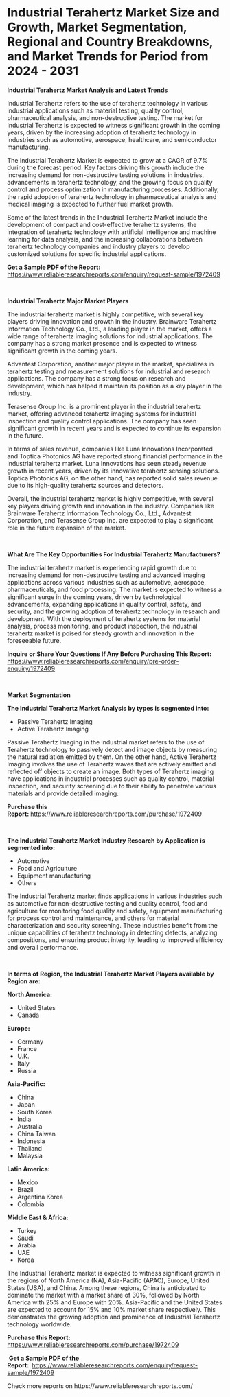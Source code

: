 <p><h1>Industrial Terahertz Market Size and Growth, Market Segmentation, Regional and Country Breakdowns, and Market Trends for Period from 2024 -  2031</h1></p><p><strong>Industrial Terahertz Market Analysis and Latest Trends</strong></p>
<p><p>Industrial Terahertz refers to the use of terahertz technology in various industrial applications such as material testing, quality control, pharmaceutical analysis, and non-destructive testing. The market for Industrial Terahertz is expected to witness significant growth in the coming years, driven by the increasing adoption of terahertz technology in industries such as automotive, aerospace, healthcare, and semiconductor manufacturing.</p><p>The Industrial Terahertz Market is expected to grow at a CAGR of 9.7% during the forecast period. Key factors driving this growth include the increasing demand for non-destructive testing solutions in industries, advancements in terahertz technology, and the growing focus on quality control and process optimization in manufacturing processes. Additionally, the rapid adoption of terahertz technology in pharmaceutical analysis and medical imaging is expected to further fuel market growth.</p><p>Some of the latest trends in the Industrial Terahertz Market include the development of compact and cost-effective terahertz systems, the integration of terahertz technology with artificial intelligence and machine learning for data analysis, and the increasing collaborations between terahertz technology companies and industry players to develop customized solutions for specific industrial applications.</p></p>
<p><strong>Get a Sample PDF of the Report:&nbsp;</strong> <a href="https://www.reliableresearchreports.com/enquiry/request-sample/1972409">https://www.reliableresearchreports.com/enquiry/request-sample/1972409</a></p>
<p>&nbsp;</p>
<p><strong>Industrial Terahertz Major Market Players</strong></p>
<p><p>The industrial terahertz market is highly competitive, with several key players driving innovation and growth in the industry. Brainware Terahertz Information Technology Co., Ltd., a leading player in the market, offers a wide range of terahertz imaging solutions for industrial applications. The company has a strong market presence and is expected to witness significant growth in the coming years.</p><p>Advantest Corporation, another major player in the market, specializes in terahertz testing and measurement solutions for industrial and research applications. The company has a strong focus on research and development, which has helped it maintain its position as a key player in the industry.</p><p>Terasense Group Inc. is a prominent player in the industrial terahertz market, offering advanced terahertz imaging systems for industrial inspection and quality control applications. The company has seen significant growth in recent years and is expected to continue its expansion in the future.</p><p>In terms of sales revenue, companies like Luna Innovations Incorporated and Toptica Photonics AG have reported strong financial performance in the industrial terahertz market. Luna Innovations has seen steady revenue growth in recent years, driven by its innovative terahertz sensing solutions. Toptica Photonics AG, on the other hand, has reported solid sales revenue due to its high-quality terahertz sources and detectors.</p><p>Overall, the industrial terahertz market is highly competitive, with several key players driving growth and innovation in the industry. Companies like Brainware Terahertz Information Technology Co., Ltd., Advantest Corporation, and Terasense Group Inc. are expected to play a significant role in the future expansion of the market.</p></p>
<p>&nbsp;</p>
<p><strong>What Are The Key Opportunities For Industrial Terahertz Manufacturers?</strong></p>
<p><p>The industrial terahertz market is experiencing rapid growth due to increasing demand for non-destructive testing and advanced imaging applications across various industries such as automotive, aerospace, pharmaceuticals, and food processing. The market is expected to witness a significant surge in the coming years, driven by technological advancements, expanding applications in quality control, safety, and security, and the growing adoption of terahertz technology in research and development. With the deployment of terahertz systems for material analysis, process monitoring, and product inspection, the industrial terahertz market is poised for steady growth and innovation in the foreseeable future.</p></p>
<p><strong>Inquire or Share Your Questions If Any Before Purchasing This Report:</strong> <a href="https://www.reliableresearchreports.com/enquiry/pre-order-enquiry/1972409">https://www.reliableresearchreports.com/enquiry/pre-order-enquiry/1972409</a></p>
<p>&nbsp;</p>
<p><strong>Market Segmentation</strong></p>
<p><strong>The Industrial Terahertz Market Analysis by types is segmented into:</strong></p>
<p><ul><li>Passive Terahertz Imaging</li><li>Active Terahertz Imaging</li></ul></p>
<p><p>Passive Terahertz Imaging in the industrial market refers to the use of Terahertz technology to passively detect and image objects by measuring the natural radiation emitted by them. On the other hand, Active Terahertz Imaging involves the use of Terahertz waves that are actively emitted and reflected off objects to create an image. Both types of Terahertz imaging have applications in industrial processes such as quality control, material inspection, and security screening due to their ability to penetrate various materials and provide detailed imaging.</p></p>
<p><strong>Purchase this Report:&nbsp;</strong><a href="https://www.reliableresearchreports.com/purchase/1972409">https://www.reliableresearchreports.com/purchase/1972409</a></p>
<p>&nbsp;</p>
<p><strong>The Industrial Terahertz Market Industry Research by Application is segmented into:</strong></p>
<p><ul><li>Automotive</li><li>Food and Agriculture</li><li>Equipment manufacturing</li><li>Others</li></ul></p>
<p><p>The Industrial Terahertz market finds applications in various industries such as automotive for non-destructive testing and quality control, food and agriculture for monitoring food quality and safety, equipment manufacturing for process control and maintenance, and others for material characterization and security screening. These industries benefit from the unique capabilities of terahertz technology in detecting defects, analyzing compositions, and ensuring product integrity, leading to improved efficiency and overall performance.</p></p>
<p>&nbsp;</p>
<p><strong>In terms of Region, the Industrial Terahertz Market Players available by Region are:</strong></p>
<p>
    <p> <strong> North America: </strong>
        <ul>
            <li>United States</li>
            <li>Canada</li>
        </ul>
        </p> 
    <p> <strong> Europe: </strong>
        <ul>
            <li>Germany</li>
            <li>France</li>
            <li>U.K.</li>
            <li>Italy</li>
            <li>Russia</li>
        </ul>
        </p> 
    <p> <strong> Asia-Pacific: </strong>
        <ul>
            <li>China</li>
            <li>Japan</li>
            <li>South Korea</li>
            <li>India</li>
            <li>Australia</li>
            <li>China Taiwan</li>
            <li>Indonesia</li>
            <li>Thailand</li>
            <li>Malaysia</li>
        </ul>
        </p> 
    <p> <strong> Latin America: </strong>
        <ul>
            <li>Mexico</li>
            <li>Brazil</li>
            <li>Argentina Korea</li>
            <li>Colombia</li>
        </ul>
        </p> 
    <p> <strong> Middle East & Africa: </strong>
        <ul>
            <li>Turkey</li>
            <li>Saudi</li>
            <li>Arabia</li>
            <li>UAE</li>
            <li>Korea</li>
        </ul>
    </p>
    </p>
<p><p>The Industrial Terahertz market is expected to witness significant growth in the regions of North America (NA), Asia-Pacific (APAC), Europe, United States (USA), and China. Among these regions, China is anticipated to dominate the market with a market share of 30%, followed by North America with 25% and Europe with 20%. Asia-Pacific and the United States are expected to account for 15% and 10% market share respectively. This demonstrates the growing adoption and prominence of Industrial Terahertz technology worldwide.</p></p>
<p><strong>Purchase this Report: </strong><a href="https://www.reliableresearchreports.com/purchase/1972409">https://www.reliableresearchreports.com/purchase/1972409</a></p>
<p>&nbsp;<strong>Get a Sample PDF of the Report:&nbsp;&nbsp;</strong><a href="https://www.reliableresearchreports.com/enquiry/request-sample/1972409">https://www.reliableresearchreports.com/enquiry/request-sample/1972409</a></p>
<p><strong></strong></p>
<p>Check more reports on https://www.reliableresearchreports.com/</p>